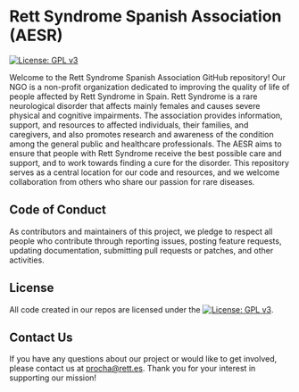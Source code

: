 # Rett Syndrome Spanish Association (AESR)

[![License: GPL v3](https://img.shields.io/badge/License-GPL%20v3-blue.svg)](http://www.gnu.org/licenses/gpl-3.0)

Welcome to the Rett Syndrome Spanish Association GitHub repository! Our NGO is a non-profit organization dedicated to improving the quality of life of people affected by Rett Syndrome in Spain.
Rett Syndrome is a rare neurological disorder that affects mainly females and causes severe physical and cognitive impairments.
The association provides information, support, and resources to affected individuals, their families, and caregivers, and also promotes research and awareness of the condition among the general public and healthcare professionals.
The AESR aims to ensure that people with Rett Syndrome receive the best possible care and support, and to work towards finding a cure for the disorder. This repository serves as a central location for our code and resources, and we welcome collaboration from others who share our passion for rare diseases.

<!--
## Getting Started

To get started with our project, you can [insert instructions for how to download or clone your repository].

## Contributing

We welcome contributions from anyone who shares our passion for rare diseases! If you would like to contribute to our project, please review our [contribution guidelines](CONTRIBUTING.md) before submitting a pull request.
-->

## Code of Conduct

As contributors and maintainers of this project, we pledge to respect all people who contribute through reporting issues, posting feature requests, updating documentation, submitting pull requests or patches, and other activities. <!--To make clear what is expected of us, we adopt the following Code of Conduct: [insert link to your Code of Conduct]-->

## License

All code created in our repos are licensed under the [![License: GPL v3](https://img.shields.io/badge/License-GPL%20v3-blue.svg)](http://www.gnu.org/licenses/gpl-3.0).

## Contact Us

If you have any questions about our project or would like to get involved, please contact us at procha@rett.es. Thank you for your interest in supporting our mission!
